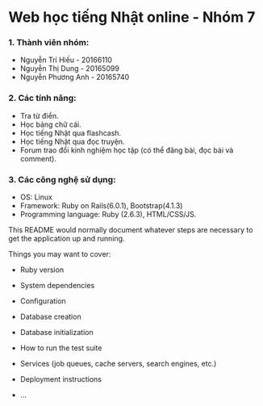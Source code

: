 # Web học tiếng Nhật online - Nhóm 7
### 1. Thành viên nhóm:
* Nguyễn Trí Hiếu - 20166110
* Nguyễn Thị Dung - 20165099
* Nguyễn Phương Anh - 20165740
### 2. Các tính năng:
* Tra từ điển.
* Học bảng chữ cái.
* Học tiếng Nhật qua flashcash.
* Học tiếng Nhật qua đọc truyện.
* Forum trao đổi kinh nghiệm học tập (có thể đăng bài, đọc bài và comment).
### 3. Các công nghệ sử dụng:
* OS: Linux
* Framework: Ruby on Rails(6.0.1), Bootstrap(4.1.3)
* Programming language: Ruby (2.6.3), HTML/CSS/JS.


This README would normally document whatever steps are necessary to get the
application up and running.

Things you may want to cover:

* Ruby version

* System dependencies

* Configuration

* Database creation

* Database initialization

* How to run the test suite

* Services (job queues, cache servers, search engines, etc.)

* Deployment instructions

* ...

